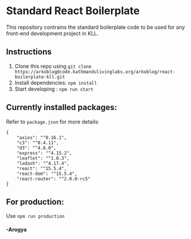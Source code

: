 # Standard React Boilerplate

This repository contrains the standard boilerplate code to be used for any front-end development project in KLL.

## Instructions

1. Clone this repo using `git clone https://arkoblog@code.kathmandulivinglabs.org/arkoblog/react-boilerplate-kll.git`
2. Install dependencies: `npm install`
3. Start developing : `npm run start`

## Currently installed packages:

Refer to `package.json` for more details:

```
{
    "axios": "^0.16.1",
    "c3": "^0.4.11",
    "d3": "^4.8.0",
    "express": "^4.15.2",
    "leaflet": "^1.0.3",
    "lodash": "^4.17.4",
    "react": "^15.5.4",
    "react-dom": "^15.5.4",
    "react-router": "^2.0.0-rc5"
}
```

## For production:
Use `npm run production`


#### -Arogya
